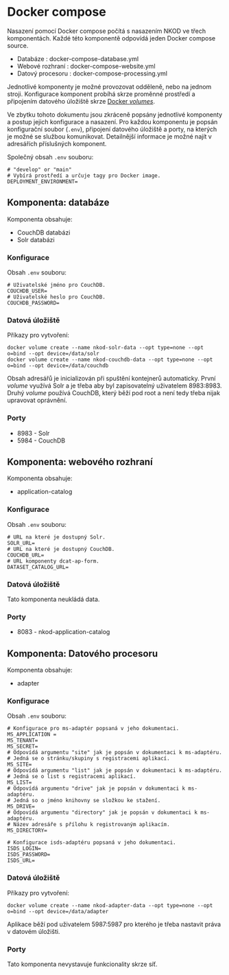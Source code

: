 # Docker compose
Nasazení pomocí Docker compose počítá s nasazením NKOD ve třech komponentách.
Každé této komponentě odpovídá jeden Docker compose source.
- Databáze : docker-compose-database.yml
- Webové rozhraní : docker-compose-website.yml
- Datový procesoru : docker-compose-processing.yml

Jednotlivé komponenty je možné provozovat odděleně, nebo na jednom stroji.
Konfigurace komponent probíhá skrze proměnné prostředí a připojením datového úložiště skrze [Docker _volumes_](https://docs.docker.com/storage/volumes/).

Ve zbytku tohoto dokumentu jsou zkráceně popsány jednotlivé komponenty a postup jejich konfigurace a nasazení.
Pro každou komponentu je popsán konfigurační soubor (`.env`), připojení datového úložiště a porty, na kterých je možné se službou komunikovat.
Detailnější informace je možné najít v adresářích příslušných komponent.

Společný obsah `.env` souboru:
```
# "develop" or "main"
# Vybírá prostředí a určuje tagy pro Docker image.
DEPLOYMENT_ENVIRONMENT=
```

## Komponenta: databáze
Komponenta obsahuje:
- CouchDB databázi
- Solr databázi

### Konfigurace
Obsah `.env` souboru:
```
# Uživatelské jméno pro CouchDB.
COUCHDB_USER=
# Uživatelské heslo pro CouchDB.
COUCHDB_PASSWORD=
```

### Datová úložiště
Příkazy pro vytvoření:
```shell
docker volume create --name nkod-solr-data --opt type=none --opt o=bind --opt device=/data/solr
docker volume create --name nkod-couchdb-data --opt type=none --opt o=bind --opt device=/data/couchdb
```
Obsah adresářů je inicializován při spuštění kontejnerů automaticky.
První _volume_ využívá Solr a je třeba aby byl zapisovatelný uživatelem 8983:8983.
Druhý _volume_ používá CouchDB, který běží pod root a není tedy třeba nijak upravovat oprávnění.

### Porty
- 8983 - Solr
- 5984 - CouchDB

## Komponenta: webového rozhraní
Komponenta obsahuje:
- application-catalog

### Konfigurace
Obsah `.env` souboru:
```
# URL na které je dostupný Solr.
SOLR_URL=
# URL na které je dostupný CouchDB.
COUCHDB_URL=
# URL komponenty dcat-ap-form.
DATASET_CATALOG_URL=
```

### Datová úložiště
Tato komponenta neukládá data.

### Porty
- 8083 - nkod-application-catalog

## Komponenta: Datového procesoru
Komponenta obsahuje:
- adapter

### Konfigurace
Obsah `.env` souboru:
```
# Konfigurace pro ms-adaptér popsaná v jeho dokumentaci.
MS_APPLICATION = 
MS_TENANT=
MS_SECRET=
# Odpovídá argumentu "site" jak je popsán v dokumentaci k ms-adaptéru.
# Jedná se o stránku/skupiny s registracemi aplikací.
MS_SITE=
# Odpovídá argumentu "list" jak je popsán v dokumentaci k ms-adaptéru.
# Jedná se o list s registracemi aplikací.
MS_LIST=
# Odpovídá argumentu "drive" jak je popsán v dokumentaci k ms-adaptéru.
# Jedná so o jméno knihovny se složkou ke stažení.
MS_DRIVE=
# Odpovídá argumentu "directory" jak je popsán v dokumentaci k ms-adaptéru.
# Název adresáře s přílohu k registrovaným aplikacím.
MS_DIRECTORY=

# Konfigurace isds-adaptéru popsaná v jeho dokumentaci.
ISDS_LOGIN=
ISDS_PASSWORD=
ISDS_URL=
```

### Datová úložiště
Příkazy pro vytvoření:
```shell
docker volume create --name nkod-adapter-data --opt type=none --opt o=bind --opt device=/data/adapter
```
Aplikace běží pod uživatelem 5987:5987 pro kterého je třeba nastavit práva v datovém úložišti.

### Porty
Tato komponenta nevystavuje funkcionality skrze síť.
